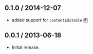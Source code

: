 0.1.0 / 2014-12-07
------------------
- added support for `contentEditable` [#1](https://github.com/jprichardson/prevent-backspace/pull/1)

0.0.1 / 2013-06-18
------------------
* Initial release.
